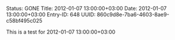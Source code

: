 Status: GONE
Title: 2012-01-07 13:00:00+03:00
Date: 2012-01-07 13:00:00+03:00
Entry-ID: 648
UUID: 860c9d8e-7ba6-4603-8ae9-c58bf495c025

This is a test for 2012-01-07 13:00:00+03:00
